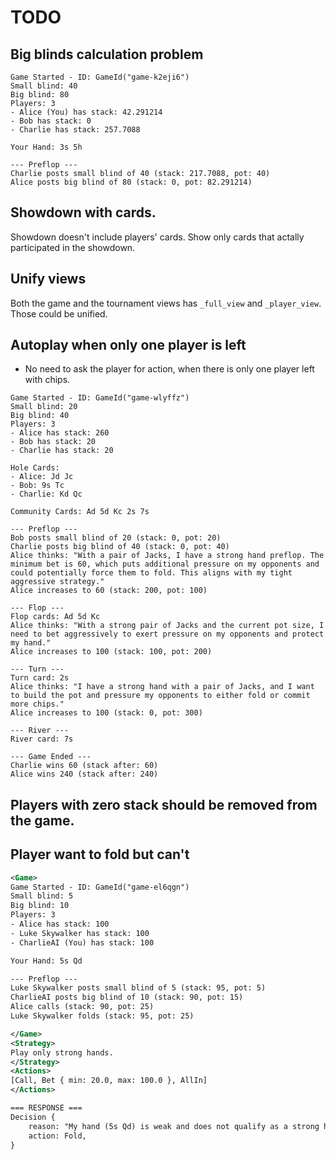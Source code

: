 # TODO

## Big blinds calculation problem

```
Game Started - ID: GameId("game-k2eji6")
Small blind: 40
Big blind: 80
Players: 3
- Alice (You) has stack: 42.291214
- Bob has stack: 0
- Charlie has stack: 257.7088

Your Hand: 3s 5h

--- Preflop ---
Charlie posts small blind of 40 (stack: 217.7088, pot: 40)
Alice posts big blind of 80 (stack: 0, pot: 82.291214)
```

## Showdown with cards.

Showdown doesn't include players' cards.
Show only cards that actally participated in the showdown.

## Unify views
Both the game and the tournament views has `_full_view` and `_player_view`. Those could be unified.

## Autoplay when only one player is left

- No need to ask the player for action, when there is only one player left with chips.

```
Game Started - ID: GameId("game-wlyffz")
Small blind: 20
Big blind: 40
Players: 3
- Alice has stack: 260
- Bob has stack: 20
- Charlie has stack: 20

Hole Cards:
- Alice: Jd Jc
- Bob: 9s Tc
- Charlie: Kd Qc

Community Cards: Ad 5d Kc 2s 7s

--- Preflop ---
Bob posts small blind of 20 (stack: 0, pot: 20)
Charlie posts big blind of 40 (stack: 0, pot: 40)
Alice thinks: "With a pair of Jacks, I have a strong hand preflop. The minimum bet is 60, which puts additional pressure on my opponents and could potentially force them to fold. This aligns with my tight aggressive strategy."
Alice increases to 60 (stack: 200, pot: 100)

--- Flop ---
Flop cards: Ad 5d Kc
Alice thinks: "With a strong pair of Jacks and the current pot size, I need to bet aggressively to exert pressure on my opponents and protect my hand."
Alice increases to 100 (stack: 100, pot: 200)

--- Turn ---
Turn card: 2s
Alice thinks: "I have a strong hand with a pair of Jacks, and I want to build the pot and pressure my opponents to either fold or commit more chips."
Alice increases to 100 (stack: 0, pot: 300)

--- River ---
River card: 7s

--- Game Ended ---
Charlie wins 60 (stack after: 60)
Alice wins 240 (stack after: 240)
```

## Players with zero stack should be removed from the game.

## Player want to fold but can't

```xml
<Game>
Game Started - ID: GameId("game-el6qgn")
Small blind: 5
Big blind: 10
Players: 3
- Alice has stack: 100
- Luke Skywalker has stack: 100
- CharlieAI (You) has stack: 100

Your Hand: 5s Qd

--- Preflop ---
Luke Skywalker posts small blind of 5 (stack: 95, pot: 5)
CharlieAI posts big blind of 10 (stack: 90, pot: 15)
Alice calls (stack: 90, pot: 25)
Luke Skywalker folds (stack: 95, pot: 25)

</Game>
<Strategy>
Play only strong hands.
</Strategy>
<Actions>
[Call, Bet { min: 20.0, max: 100.0 }, AllIn]
</Actions>

=== RESPONSE ===
Decision {
    reason: "My hand (5s Qd) is weak and does not qualify as a strong hand based on the strategy.",
    action: Fold,
}
```